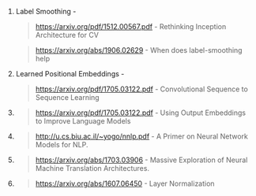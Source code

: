 1. Label Smoothing - 
    > https://arxiv.org/pdf/1512.00567.pdf - Rethinking Inception Architecture for CV 

    > https://arxiv.org/abs/1906.02629 - When does label-smoothing help


2. Learned Positional Embeddings -
    > https://arxiv.org/pdf/1705.03122.pdf - Convolutional Sequence to Sequence Learning

3. >  https://arxiv.org/pdf/1705.03122.pdf - Using Output Embeddings to Improve Language Models

4. > http://u.cs.biu.ac.il/~yogo/nnlp.pdf - A Primer on Neural Network Models for NLP.

5. > https://arxiv.org/abs/1703.03906 - Massive Exploration of Neural Machine Translation Architectures.

6. > https://arxiv.org/abs/1607.06450 - Layer Normalization

